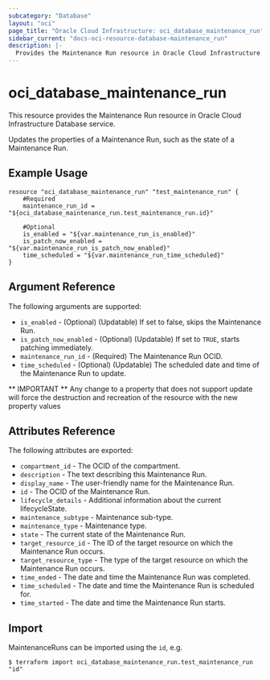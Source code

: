 ```yaml
---
subcategory: "Database"
layout: "oci"
page_title: "Oracle Cloud Infrastructure: oci_database_maintenance_run"
sidebar_current: "docs-oci-resource-database-maintenance_run"
description: |-
  Provides the Maintenance Run resource in Oracle Cloud Infrastructure Database service
---
```


# oci_database_maintenance_run
This resource provides the Maintenance Run resource in Oracle Cloud Infrastructure Database service.

Updates the properties of a Maintenance Run, such as the state of a Maintenance Run.

## Example Usage

```hcl
resource "oci_database_maintenance_run" "test_maintenance_run" {
	#Required
	maintenance_run_id = "${oci_database_maintenance_run.test_maintenance_run.id}"

	#Optional
	is_enabled = "${var.maintenance_run_is_enabled}"
	is_patch_now_enabled = "${var.maintenance_run_is_patch_now_enabled}"
	time_scheduled = "${var.maintenance_run_time_scheduled}"
}
```

## Argument Reference

The following arguments are supported:

* `is_enabled` - (Optional) (Updatable) If set to false, skips the Maintenance Run.
* `is_patch_now_enabled` - (Optional) (Updatable) If set to `TRUE`, starts patching immediately.
* `maintenance_run_id` - (Required) The Maintenance Run OCID.
* `time_scheduled` - (Optional) (Updatable) The scheduled date and time of the Maintenance Run to update.


** IMPORTANT **
Any change to a property that does not support update will force the destruction and recreation of the resource with the new property values

## Attributes Reference

The following attributes are exported:

* `compartment_id` - The OCID of the compartment.
* `description` - The text describing this Maintenance Run.
* `display_name` - The user-friendly name for the Maintenance Run.
* `id` - The OCID of the Maintenance Run.
* `lifecycle_details` - Additional information about the current lifecycleState.
* `maintenance_subtype` - Maintenance sub-type.
* `maintenance_type` - Maintenance type.
* `state` - The current state of the Maintenance Run.
* `target_resource_id` - The ID of the target resource on which the Maintenance Run occurs.
* `target_resource_type` - The type of the target resource on which the Maintenance Run occurs.
* `time_ended` - The date and time the Maintenance Run was completed.
* `time_scheduled` - The date and time the Maintenance Run is scheduled for.
* `time_started` - The date and time the Maintenance Run starts.

## Import

MaintenanceRuns can be imported using the `id`, e.g.

```
$ terraform import oci_database_maintenance_run.test_maintenance_run "id"
```

